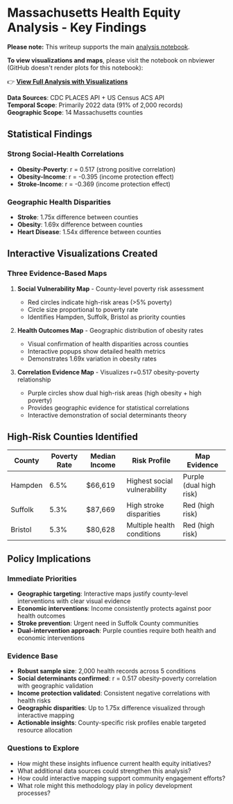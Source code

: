 # Massachusetts Health Equity Analysis - Key Findings

**Please note:** This writeup supports the main [analysis notebook](https://github.com/amanda-nathan/Health_Equity/blob/main/MA_Health_Equity_workflow.ipynb). 

**To view visualizations and maps**, please visit the notebook on nbviewer (GitHub doesn't render plots for this notebook):

👉 **[View Full Analysis with Visualizations](https://nbviewer.org/github/amanda-nathan/Health_Equity/blob/main/MA_Health_Equity_workflow.ipynb)**


**Data Sources**: CDC PLACES API + US Census ACS API  
**Temporal Scope**: Primarily 2022 data (91% of 2,000 records)  
**Geographic Scope**: 14 Massachusetts counties

## Statistical Findings

### Strong Social-Health Correlations
- **Obesity-Poverty**: r = 0.517 (strong positive correlation)
- **Obesity-Income**: r = -0.395 (income protection effect)  
- **Stroke-Income**: r = -0.369 (income protection effect)

### Geographic Health Disparities
- **Stroke**: 1.75x difference between counties
- **Obesity**: 1.69x difference between counties
- **Heart Disease**: 1.54x difference between counties

## Interactive Visualizations Created

### Three Evidence-Based Maps
1. **Social Vulnerability Map** - County-level poverty risk assessment
   - Red circles indicate high-risk areas (>5% poverty)
   - Circle size proportional to poverty rate
   - Identifies Hampden, Suffolk, Bristol as priority counties

2. **Health Outcomes Map** - Geographic distribution of obesity rates
   - Visual confirmation of health disparities across counties
   - Interactive popups show detailed health metrics
   - Demonstrates 1.69x variation in obesity rates

3. **Correlation Evidence Map** - Visualizes r=0.517 obesity-poverty relationship
   - Purple circles show dual high-risk areas (high obesity + high poverty)
   - Provides geographic evidence for statistical correlations
   - Interactive demonstration of social determinants theory

## High-Risk Counties Identified

| County | Poverty Rate | Median Income | Risk Profile | Map Evidence |
|--------|-------------|---------------|--------------|-------------|
| Hampden | 6.5% | $66,619 | Highest social vulnerability | Purple (dual high risk) |
| Suffolk | 5.3% | $87,669 | High stroke disparities | Red (high risk) |
| Bristol | 5.3% | $80,628 | Multiple health conditions | Red (high risk) |

## Policy Implications

### Immediate Priorities
- **Geographic targeting**: Interactive maps justify county-level interventions with clear visual evidence
- **Economic interventions**: Income consistently protects against poor health outcomes  
- **Stroke prevention**: Urgent need in Suffolk County communities
- **Dual-intervention approach**: Purple counties require both health and economic interventions

### Evidence Base
- **Robust sample size**: 2,000 health records across 5 conditions
- **Social determinants confirmed**: r = 0.517 obesity-poverty correlation with geographic validation
- **Income protection validated**: Consistent negative correlations with health risks
- **Geographic disparities**: Up to 1.75x difference visualized through interactive mapping
- **Actionable insights**: County-specific risk profiles enable targeted resource allocation


### Questions to Explore
- How might these insights influence current health equity initiatives?
- What additional data sources could strengthen this analysis?
- How could interactive mapping support community engagement efforts?
- What role might this methodology play in policy development processes?
